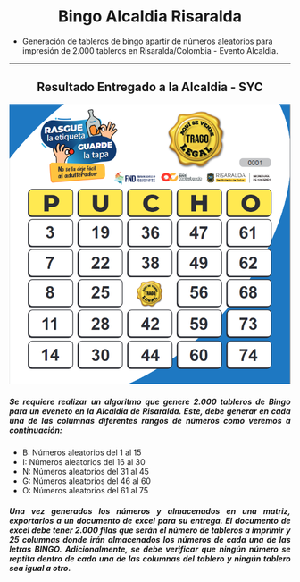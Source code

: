 <h1 align="center">Bingo Alcaldia Risaralda</h1>

- Generación de tableros de bingo apartir de números aleatorios para impresión de 2.000 tableros en Risaralda/Colombia - Evento Alcaldia.
<hr>

<h2 align="center">Resultado Entregado a la Alcaldia - SYC</h2>

<div style="text-align:center">

  ![Resultado](https://github.com/ApidriuC/Bingo_Alcaldia_Risaralda/blob/main/BingoResultado.PNG)
  
</div>

<h5 align="justify">Se requiere realizar un algoritmo que genere 2.000 tableros de Bingo para un eveneto en la Alcaldia de Risaralda. Este, debe generar en cada una de las columnas diferentes rangos de números como veremos a continuación: </h5>

- B: Números aleatorios del 1 al 15
- I: Números aleatorios del 16 al 30
- N: Números aleatorios del 31 al 45
- G: Números aleatorios del 46 al 60
- O: Números aleatorios del 61 al 75

<h5 align="justify">Una vez generados los números y almacenados en una matriz, exportarlos a un documento de excel para su entrega. El documento de excel debe tener 2.000 filas que serán el número de tableros a imprimir y 25 columnas donde irán almacenados los números de cada una de las letras BINGO. Adicionalmente, se debe verificar que ningún número se reptita dentro de cada una de las columnas del tablero y ningún tablero sea igual a otro.</h5>
